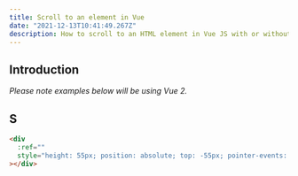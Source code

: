 ```yaml
---
title: Scroll to an element in Vue
date: "2021-12-13T10:41:49.267Z"
description: How to scroll to an HTML element in Vue JS with or without an offset.
---
```


## Introduction

*Please note examples below will be using Vue 2.*

## S


```html
<div
  :ref=""
  style="height: 55px; position: absolute; top: -55px; pointer-events: none;"
></div>
```
